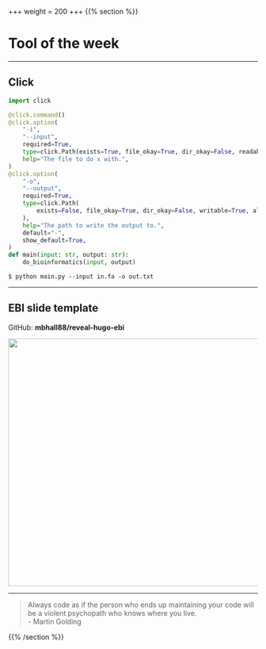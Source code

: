 +++
weight = 200
+++
{{% section %}}


# Tool of the week

---


## Click

```py
import click

@click.command()
@click.option(
    "-i",
    "--input",
    required=True,
    type=click.Path(exists=True, file_okay=True, dir_okay=False, readable=True,),
    help="The file to do x with.",
)
@click.option(
    "-o",
    "--output",
    required=True,
    type=click.Path(
        exists=False, file_okay=True, dir_okay=False, writable=True, allow_dash=True
    ),
    help="The path to write the output to.",
    default="-",
    show_default=True,
)
def main(input: str, output: str):
    do_bioinformatics(input, output)

```

```shell
$ python main.py --input in.fa -o out.txt
```

---

## EBI slide template

GitHub: **mbhall88/reveal-hugo-ebi**


<img src="images/screenshot.png"  height="500" width="800" style="border: none;">

---

> Always code as if the person who ends up maintaining your code will be a violent psychopath who knows where you live.   
>     - Martin Golding

{{% /section %}}
